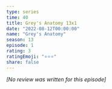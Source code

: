 ```yaml
---
type: series
time: 40
title: Grey's Anatomy 13x1
date: "2022-08-12T00:00:00"
name: "Grey's Anatomy"
season: 13
episode: 1
rating: 3
ratingEmoji: "⭐️⭐️⭐️"
share: false
---
```


*[No review was written for this episode]*